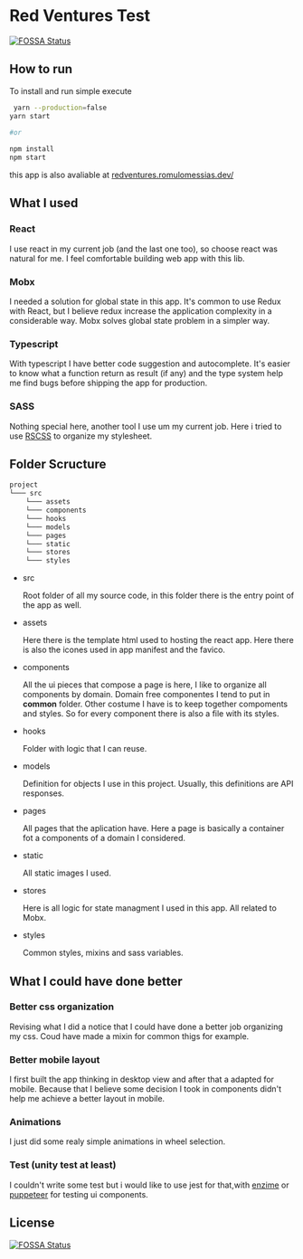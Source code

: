 # **Red Ventures Test**
[![FOSSA Status](https://app.fossa.io/api/projects/git%2Bgithub.com%2Frmasouza%2Fredventures-test.svg?type=shield)](https://app.fossa.io/projects/git%2Bgithub.com%2Frmasouza%2Fredventures-test?ref=badge_shield)


## **How to run** 

To install and run simple execute

```bash
 yarn --production=false
yarn start

#or 
 
npm install
npm start
```

this app is also avaliable at [redventures.romulomessias.dev/](https://redventures.romulomessias.dev/)

## **What I used**

### React

I use react in my current job (and the last one too), so choose react was natural for me. I feel comfortable building web app with this lib.

### Mobx

I needed a solution for global state in this app. It's common to use Redux with React, but I believe redux increase the application complexity in a considerable way. Mobx solves global state problem in a simpler way.

### Typescript

With typescript I have better code suggestion and autocomplete. It's easier to know what a function return as result (if any) and the type system help me find bugs before shipping the app for production.

### SASS

Nothing special here, another tool I use um my current job. Here i tried to use [RSCSS](https://willianjusten.com.br/falando-sobre-rscss/) to organize my stylesheet.

## **Folder Scructure**

```bash
project
└─── src
    └─── assets
    └─── components
    └─── hooks
    └─── models
    └─── pages
    └─── static
    └─── stores
    └─── styles
```

- src 

    Root folder of all my source code, in this folder there is the entry point of the app as well.

- assets

    Here there is the template html used to hosting the react app. Here there is also the icones used in app manifest and the favico.

- components

    All the ui pieces that compose a page is here, I like to organize all components by domain. Domain free componentes I tend to put in **common** folder. Other costume I have is to keep together compoments and styles. So for every component there is also a file with its styles.
- hooks

    Folder with logic that I can reuse.

- models

    Definition for objects I use in this project. Usually, this definitions are API responses.

- pages

    All pages that the aplication have. Here a page is basically a container fot a components of a domain I considered.

- static

    All static images I used.

- stores

    Here is all logic for state managment I used in this app. All related to Mobx.

- styles

    Common styles, mixins and sass variables.

## **What I could have done better**

### Better css organization

Revising what I did a notice that I could have done a better job organizing my css. Coud have made a mixin for common thigs for example. 

### Better mobile layout

I first built the app thinking in desktop view and after that a adapted for mobile. Because that I believe some decision I took in components didn't help me achieve a better layout in mobile.

### Animations

I just did some realy simple animations in wheel selection. 

### Test (unity test at least)

I couldn't write some test but i would like to use jest for that,with [enzime](https://github.com/airbnb/enzyme) or [puppeteer](https://github.com/GoogleChrome/puppeteer) for testing ui components. 

## License
[![FOSSA Status](https://app.fossa.io/api/projects/git%2Bgithub.com%2Frmasouza%2Fredventures-test.svg?type=large)](https://app.fossa.io/projects/git%2Bgithub.com%2Frmasouza%2Fredventures-test?ref=badge_large)
